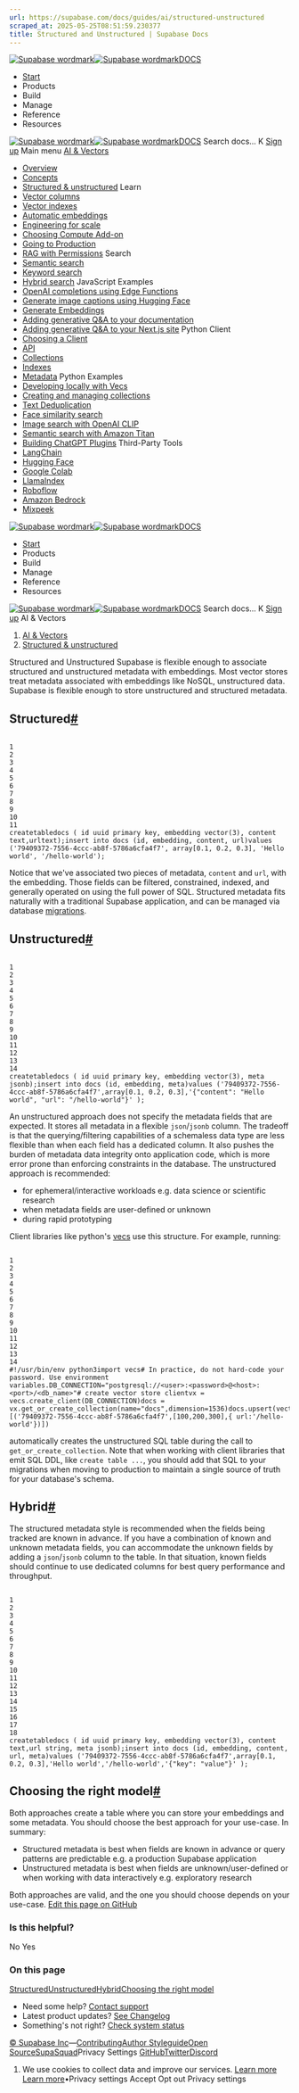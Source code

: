 ```yaml
---
url: https://supabase.com/docs/guides/ai/structured-unstructured
scraped_at: 2025-05-25T08:51:59.230377
title: Structured and Unstructured | Supabase Docs
---
```


[![Supabase wordmark](https://supabase.com/docs/_next/image?url=%2Fdocs%2Fsupabase-dark.svg&w=256&q=75)![Supabase wordmark](https://supabase.com/docs/_next/image?url=%2Fdocs%2Fsupabase-light.svg&w=256&q=75)DOCS](https://supabase.com/docs)
  * [Start](https://supabase.com/docs/guides/getting-started)
  * Products 
  * Build 
  * Manage 
  * Reference 
  * Resources 


[![Supabase wordmark](https://supabase.com/docs/_next/image?url=%2Fdocs%2Fsupabase-dark.svg&w=256&q=75)![Supabase wordmark](https://supabase.com/docs/_next/image?url=%2Fdocs%2Fsupabase-light.svg&w=256&q=75)DOCS](https://supabase.com/docs)
Search docs...
K
[Sign up](https://supabase.com/dashboard)
Main menu
[AI & Vectors](https://supabase.com/docs/guides/ai)
  * [Overview](https://supabase.com/docs/guides/ai)
  * [Concepts](https://supabase.com/docs/guides/ai/concepts)
  * [Structured & unstructured](https://supabase.com/docs/guides/ai/structured-unstructured)
Learn
  * [Vector columns](https://supabase.com/docs/guides/ai/vector-columns)
  * [Vector indexes](https://supabase.com/docs/guides/ai/vector-indexes)
  * [Automatic embeddings](https://supabase.com/docs/guides/ai/automatic-embeddings)
  * [Engineering for scale](https://supabase.com/docs/guides/ai/engineering-for-scale)
  * [Choosing Compute Add-on](https://supabase.com/docs/guides/ai/choosing-compute-addon)
  * [Going to Production](https://supabase.com/docs/guides/ai/going-to-prod)
  * [RAG with Permissions](https://supabase.com/docs/guides/ai/rag-with-permissions)
Search
  * [Semantic search](https://supabase.com/docs/guides/ai/semantic-search)
  * [Keyword search](https://supabase.com/docs/guides/ai/keyword-search)
  * [Hybrid search](https://supabase.com/docs/guides/ai/hybrid-search)
JavaScript Examples
  * [OpenAI completions using Edge Functions](https://supabase.com/docs/guides/ai/examples/openai)
  * [Generate image captions using Hugging Face](https://supabase.com/docs/guides/ai/examples/huggingface-image-captioning)
  * [Generate Embeddings](https://supabase.com/docs/guides/ai/quickstarts/generate-text-embeddings)
  * [Adding generative Q&A to your documentation](https://supabase.com/docs/guides/ai/examples/headless-vector-search)
  * [Adding generative Q&A to your Next.js site](https://supabase.com/docs/guides/ai/examples/nextjs-vector-search)
Python Client
  * [Choosing a Client](https://supabase.com/docs/guides/ai/python-clients)
  * [API](https://supabase.com/docs/guides/ai/python/api)
  * [Collections](https://supabase.com/docs/guides/ai/python/collections)
  * [Indexes](https://supabase.com/docs/guides/ai/python/indexes)
  * [Metadata](https://supabase.com/docs/guides/ai/python/metadata)
Python Examples
  * [Developing locally with Vecs](https://supabase.com/docs/guides/ai/vecs-python-client)
  * [Creating and managing collections](https://supabase.com/docs/guides/ai/quickstarts/hello-world)
  * [Text Deduplication](https://supabase.com/docs/guides/ai/quickstarts/text-deduplication)
  * [Face similarity search](https://supabase.com/docs/guides/ai/quickstarts/face-similarity)
  * [Image search with OpenAI CLIP](https://supabase.com/docs/guides/ai/examples/image-search-openai-clip)
  * [Semantic search with Amazon Titan](https://supabase.com/docs/guides/ai/examples/semantic-image-search-amazon-titan)
  * [Building ChatGPT Plugins](https://supabase.com/docs/guides/ai/examples/building-chatgpt-plugins)
Third-Party Tools
  * [LangChain](https://supabase.com/docs/guides/ai/langchain)
  * [Hugging Face](https://supabase.com/docs/guides/ai/hugging-face)
  * [Google Colab](https://supabase.com/docs/guides/ai/google-colab)
  * [LlamaIndex](https://supabase.com/docs/guides/ai/integrations/llamaindex)
  * [Roboflow](https://supabase.com/docs/guides/ai/integrations/roboflow)
  * [Amazon Bedrock](https://supabase.com/docs/guides/ai/integrations/amazon-bedrock)
  * [Mixpeek](https://supabase.com/docs/guides/ai/examples/mixpeek-video-search)


[![Supabase wordmark](https://supabase.com/docs/_next/image?url=%2Fdocs%2Fsupabase-dark.svg&w=256&q=75)![Supabase wordmark](https://supabase.com/docs/_next/image?url=%2Fdocs%2Fsupabase-light.svg&w=256&q=75)DOCS](https://supabase.com/docs)
  * [Start](https://supabase.com/docs/guides/getting-started)
  * Products 
  * Build 
  * Manage 
  * Reference 
  * Resources 


[![Supabase wordmark](https://supabase.com/docs/_next/image?url=%2Fdocs%2Fsupabase-dark.svg&w=256&q=75)![Supabase wordmark](https://supabase.com/docs/_next/image?url=%2Fdocs%2Fsupabase-light.svg&w=256&q=75)DOCS](https://supabase.com/docs)
Search docs...
K
[Sign up](https://supabase.com/dashboard)
AI & Vectors
  1. [AI & Vectors](https://supabase.com/docs/guides/ai)
  2. [Structured & unstructured](https://supabase.com/docs/guides/ai/structured-unstructured)


Structured and Unstructured
Supabase is flexible enough to associate structured and unstructured metadata with embeddings.
Most vector stores treat metadata associated with embeddings like NoSQL, unstructured data. Supabase is flexible enough to store unstructured and structured metadata.
## Structured[#](https://supabase.com/docs/guides/ai/structured-unstructured#structured)
```

1
2
3
4
5
6
7
8
9
10
11
createtabledocs ( id uuid primary key, embedding vector(3), content text,urltext);insert into docs (id, embedding, content, url)values ('79409372-7556-4ccc-ab8f-5786a6cfa4f7', array[0.1, 0.2, 0.3], 'Hello world', '/hello-world');

```

Notice that we've associated two pieces of metadata, `content` and `url`, with the embedding. Those fields can be filtered, constrained, indexed, and generally operated on using the full power of SQL. Structured metadata fits naturally with a traditional Supabase application, and can be managed via database [migrations](https://supabase.com/docs/guides/deployment/database-migrations).
## Unstructured[#](https://supabase.com/docs/guides/ai/structured-unstructured#unstructured)
```

1
2
3
4
5
6
7
8
9
10
11
12
13
14
createtabledocs ( id uuid primary key, embedding vector(3), meta jsonb);insert into docs (id, embedding, meta)values ('79409372-7556-4ccc-ab8f-5786a6cfa4f7',array[0.1, 0.2, 0.3],'{"content": "Hello world", "url": "/hello-world"}' );

```

An unstructured approach does not specify the metadata fields that are expected. It stores all metadata in a flexible `json`/`jsonb` column. The tradeoff is that the querying/filtering capabilities of a schemaless data type are less flexible than when each field has a dedicated column. It also pushes the burden of metadata data integrity onto application code, which is more error prone than enforcing constraints in the database.
The unstructured approach is recommended:
  * for ephemeral/interactive workloads e.g. data science or scientific research
  * when metadata fields are user-defined or unknown
  * during rapid prototyping


Client libraries like python's [vecs](https://github.com/supabase/vecs) use this structure. For example, running:
```

1
2
3
4
5
6
7
8
9
10
11
12
13
14
#!/usr/bin/env python3import vecs# In practice, do not hard-code your password. Use environment variables.DB_CONNECTION="postgresql://<user>:<password>@<host>:<port>/<db_name>"# create vector store clientvx = vecs.create_client(DB_CONNECTION)docs = vx.get_or_create_collection(name="docs",dimension=1536)docs.upsert(vectors=[('79409372-7556-4ccc-ab8f-5786a6cfa4f7',[100,200,300],{ url:'/hello-world'})])

```

automatically creates the unstructured SQL table during the call to `get_or_create_collection`.
Note that when working with client libraries that emit SQL DDL, like `create table ...`, you should add that SQL to your migrations when moving to production to maintain a single source of truth for your database's schema.
## Hybrid[#](https://supabase.com/docs/guides/ai/structured-unstructured#hybrid)
The structured metadata style is recommended when the fields being tracked are known in advance. If you have a combination of known and unknown metadata fields, you can accommodate the unknown fields by adding a `json`/`jsonb` column to the table. In that situation, known fields should continue to use dedicated columns for best query performance and throughput.
```

1
2
3
4
5
6
7
8
9
10
11
12
13
14
15
16
17
18
createtabledocs ( id uuid primary key, embedding vector(3), content text,url string, meta jsonb);insert into docs (id, embedding, content, url, meta)values ('79409372-7556-4ccc-ab8f-5786a6cfa4f7',array[0.1, 0.2, 0.3],'Hello world','/hello-world','{"key": "value"}' );

```

## Choosing the right model[#](https://supabase.com/docs/guides/ai/structured-unstructured#choosing-the-right-model)
Both approaches create a table where you can store your embeddings and some metadata. You should choose the best approach for your use-case. In summary:
  * Structured metadata is best when fields are known in advance or query patterns are predictable e.g. a production Supabase application
  * Unstructured metadata is best when fields are unknown/user-defined or when working with data interactively e.g. exploratory research


Both approaches are valid, and the one you should choose depends on your use-case.
[Edit this page on GitHub ](https://github.com/supabase/supabase/blob/master/apps/docs/content/guides/ai/structured-unstructured.mdx)
### Is this helpful?
No Yes
### On this page
[Structured](https://supabase.com/docs/guides/ai/structured-unstructured#structured)[Unstructured](https://supabase.com/docs/guides/ai/structured-unstructured#unstructured)[Hybrid](https://supabase.com/docs/guides/ai/structured-unstructured#hybrid)[Choosing the right model](https://supabase.com/docs/guides/ai/structured-unstructured#choosing-the-right-model)
  * Need some help?
[Contact support](https://supabase.com/support)
  * Latest product updates?
[See Changelog](https://supabase.com/changelog)
  * Something's not right?
[Check system status](https://status.supabase.com/)


[© Supabase Inc](https://supabase.com/)—[Contributing](https://github.com/supabase/supabase/blob/master/apps/docs/DEVELOPERS.md)[Author Styleguide](https://github.com/supabase/supabase/blob/master/apps/docs/CONTRIBUTING.md)[Open Source](https://supabase.com/open-source)[SupaSquad](https://supabase.com/supasquad)Privacy Settings
[GitHub](https://github.com/supabase/supabase)[Twitter](https://twitter.com/supabase)[Discord](https://discord.supabase.com/)
  1. We use cookies to collect data and improve our services. [Learn more](https://supabase.com/privacy#8-cookies-and-similar-technologies-used-on-our-european-services)
[Learn more](https://supabase.com/privacy#8-cookies-and-similar-technologies-used-on-our-european-services)•Privacy settings
Accept Opt out Privacy settings




